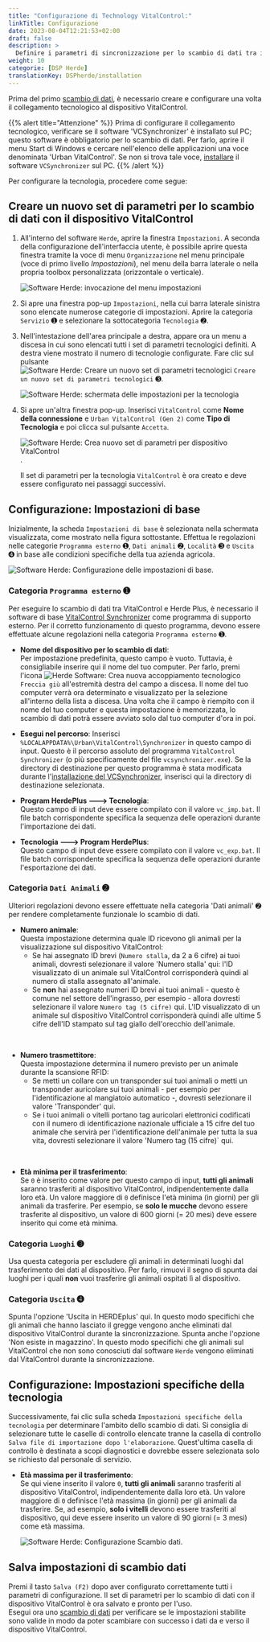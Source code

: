 ```yaml
---
title: "Configurazione di Technology VitalControl:"
linkTitle: Configurazione
date: 2023-08-04T12:21:53+02:00
draft: false
description: >
  Definire i parametri di sincronizzazione per lo scambio di dati tra il software *Herde* e il dispositivo VitalControl.
weight: 10
categorie: [DSP Herde]
translationKey: DSPherde/installation
---
```

Prima del primo [scambio di dati](../data-exchange/), è necessario creare e configurare una volta il collegamento tecnologico al dispositivo VitalControl.

{{% alert title="Attenzione" %}}
Prima di configurare il collegamento tecnologico, verificare se il software 'VCSynchronizer' è installato sul PC; questo software è obbligatorio per lo scambio di dati. Per farlo, aprire il menu Start di Windows e cercare nell'elenco delle applicazioni una voce denominata 'Urban VitalControl'. Se non si trova tale voce, [installare](../../vcsynchronizer/installation/) il software `VCSynchronizer` sul PC.
{{% /alert %}}

Per configurare la tecnologia, procedere come segue:

## Creare un nuovo set di parametri per lo scambio di dati con il dispositivo VitalControl

1. All'interno del software `Herde`, aprire la finestra `Impostazioni`. A seconda della configurazione dell'interfaccia utente, è possibile aprire questa finestra tramite la voce di menu `Organizzazione` nel menu principale (voce di primo livello _Impostazioni_), nel menu della barra laterale o nella propria toolbox personalizzata (orizzontale o verticale).

   ![Software Herde: invocazione del menu impostazioni](../screenshots/settings.png "Herde: invocare Impostazioni")

1. Si apre una finestra pop-up `Impostazioni`, nella cui barra laterale sinistra sono elencate numerose categorie di impostazioni. Aprire la categoria `Servizio` ➊ e selezionare la sottocategoria `Tecnologia` ➋.

1. Nell'intestazione dell'area principale a destra, appare ora un menu a discesa in cui sono elencati tutti i set di parametri tecnologici definiti. A destra viene mostrato il numero di tecnologie configurate. Fare clic sul pulsante ![Software Herde: Creare un nuovo set di parametri tecnologici](/icons/new.png "Herde: Creare Collegamento Tecnologico") `Creare un nuovo set di parametri tecnologici` ➌.

   ![Software Herde: schermata delle impostazioni per la tecnologia](../screenshots/settings-technology.png "Herde: Impostazioni per la Tecnologia")


1. Si apre un'altra finestra pop-up. Inserisci `VitalControl` come **Nome della connessione** e `Urban VitalControl (Gen 2)` come **Tipo di Tecnologia** e poi clicca sul pulsante `Accetta`.

   ![Software Herde: Crea nuovo set di parametri per dispositivo VitalControl](../screenshots/new-technology.png "Crea nuova tecnologia: VitalControl").

   Il set di parametri per la tecnologia `VitalControl` è ora creato e deve essere configurato nei passaggi successivi.

## Configurazione: Impostazioni di base

Inizialmente, la scheda `Impostazioni di base` è selezionata nella schermata visualizzata, come mostrato nella figura sottostante. Effettua le regolazioni nelle categorie `Programma esterno` ➊, `Dati animali` ➋, `Località` ➌ e `Uscita` ➍ in base alle condizioni specifiche della tua azienda agricola.

   ![Software Herde: Configurazione delle impostazioni di base](../screenshots/basic-settings.png "Tecnologia VitalControl: Impostazioni di base").
   
### Categoria `Programma esterno` ➊

Per eseguire lo scambio di dati tra VitalControl e Herde Plus, è necessario il software di base [VitalControl Synchronizer](../../vcsynchronizer) come programma di supporto esterno. Per il corretto funzionamento di questo programma, devono essere effettuate alcune regolazioni nella categoria `Programma esterno` ➊.

- **Nome del dispositivo per lo scambio di dati**:  
  Per impostazione predefinita, questo campo è vuoto. Tuttavia, è consigliabile inserire qui il nome del tuo computer. Per farlo, premi l'icona ![Herde Software: Crea nuova accoppiamento tecnologico](/icons/arrow-down.png "Herde: Crea accoppiamento tecnologico") `Freccia giù` all'estremità destra del campo a discesa. Il nome del tuo computer verrà ora determinato e visualizzato per la selezione all'interno della lista a discesa. Una volta che il campo è riempito con il nome del tuo computer e questa impostazione è memorizzata, lo scambio di dati potrà essere avviato solo dal tuo computer d'ora in poi.

- **Esegui nel percorso**:
  Inserisci `%LOCALAPPDATA%\Urban\VitalControl\Synchronizer` in questo campo di input. Questo è il percorso assoluto del programma `VitalControl Synchronizer` (o più specificamente del file `vcsynchronizer.exe`). Se la directory di destinazione per questo programma è stata modificata durante l'[installazione del VCSynchronizer](../../vcsynchronizer/installation), inserisci qui la directory di destinazione selezionata.


- **Program HerdePlus 🡒 Tecnologia**:  
  Questo campo di input deve essere compilato con il valore `vc_imp.bat`. Il file batch corrispondente specifica la sequenza delle operazioni durante l'importazione dei dati.

- **Tecnologia 🡒 Program HerdePlus**:  
  Questo campo di input deve essere compilato con il valore `vc_exp.bat`. Il file batch corrispondente specifica la sequenza delle operazioni durante l'esportazione dei dati.

### Categoria `Dati Animali` ➋

Ulteriori regolazioni devono essere effettuate nella categoria 'Dati animali' ➋ per rendere completamente funzionale lo scambio di dati.

- **Numero animale**:  
  Questa impostazione determina quale ID ricevono gli animali per la visualizzazione sul dispositivo VitalControl:
  - Se hai assegnato ID brevi (`Numero stalla`, da 2 a 6 cifre) ai tuoi animali, dovresti selezionare il valore 'Numero stalla' qui: l'ID visualizzato di un animale sul VitalControl corrisponderà quindi al numero di stalla assegnato all'animale.
  - Se **non** hai assegnato numeri ID brevi ai tuoi animali - questo è comune nel settore dell'ingrasso, per esempio - allora dovresti selezionare il valore `Numero tag (5 cifre)` qui. L'ID visualizzato di un animale sul dispositivo VitalControl corrisponderà quindi alle ultime 5 cifre dell'ID stampato sul tag giallo dell'orecchio dell'animale.
  
<br>

- **Numero trasmettitore**:  
  Questa impostazione determina il numero previsto per un animale durante la scansione RFID:  
  - Se metti un collare con un transponder sui tuoi animali o metti un transponder auricolare sui tuoi animali - per esempio per l'identificazione al mangiatoio automatico -, dovresti selezionare il valore 'Transponder' qui.
  - Se i tuoi animali o vitelli portano tag auricolari elettronici codificati con il numero di identificazione nazionale ufficiale a 15 cifre del tuo animale che servirà per l'identificazione dell'animale per tutta la sua vita, dovresti selezionare il valore 'Numero tag (15 cifre)` qui.

<br>

- **Età minima per il trasferimento**:  
  Se `0` è inserito come valore per questo campo di input, **tutti gli animali** saranno trasferiti al dispositivo VitalControl, indipendentemente dalla loro età. Un valore maggiore di `0` definisce l'età minima (in giorni) per gli animali da trasferire. Per esempio, se **solo le mucche** devono essere trasferite al dispositivo, un valore di 600 giorni (= 20 mesi) deve essere inserito qui come età minima.

### Categoria `Luoghi` ➌

Usa questa categoria per escludere gli animali in determinati luoghi dal trasferimento dei dati al dispositivo. Per farlo, rimuovi il segno di spunta dai luoghi per i quali **non** vuoi trasferire gli animali ospitati lì al dispositivo.

### Categoria `Uscita` ➍

Spunta l'opzione 'Uscita in HERDEplus' qui. In questo modo specifichi che gli animali che hanno lasciato il gregge vengono anche eliminati dal dispositivo VitalControl durante la sincronizzazione.
Spunta anche l'opzione 'Non esiste in magazzino'. In questo modo specifichi che gli animali sul VitalControl che non sono conosciuti dal software `Herde` vengono eliminati dal VitalControl durante la sincronizzazione.

## Configurazione: Impostazioni specifiche della tecnologia

Successivamente, fai clic sulla scheda `Impostazioni specifiche della tecnologia` per determinare l'ambito dello scambio di dati. Si consiglia di selezionare tutte le caselle di controllo elencate tranne la casella di controllo `Salva file di importazione dopo l'elaborazione`. Quest'ultima casella di controllo è destinata a scopi diagnostici e dovrebbe essere selezionata solo se richiesto dal personale di servizio.

- **Età massima per il trasferimento**:  
  Se qui viene inserito il valore `0`, **tutti gli animali** saranno trasferiti al dispositivo VitalControl, indipendentemente dalla loro età. Un valore maggiore di `0` definisce l'età massima (in giorni) per gli animali da trasferire. Se, ad esempio, **solo i vitelli** devono essere trasferiti al dispositivo, qui deve essere inserito un valore di 90 giorni (= 3 mesi) come età massima.

   ![Software Herde: Configurazione Scambio dati](../screenshots/technology-specific-settings.png "Scambio dati: impostazioni specifiche").

## Salva impostazioni di scambio dati

Premi il tasto `Salva (F2)` dopo aver configurato correttamente tutti i parametri di configurazione. Il set di parametri per lo scambio di dati con il dispositivo VitalControl è ora salvato e pronto per l'uso.  
Esegui ora uno [scambio di dati](../data-exchange/) per verificare se le impostazioni stabilite sono valide in modo da poter scambiare con successo i dati da e verso il dispositivo VitalControl.
